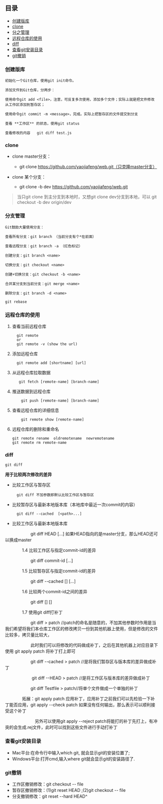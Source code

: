 ## 目录

- [创建版库](#创建版库)
- [clone](#clone)
- [分之管理](#分支管理)
- [远程仓库的使用](#远程仓库的使用)
- [diff](#diff)
- [查看git安装目录](#查看git安装目录)
- [git撤销](#git撤销)

### 创建版库

    初始化一个Git仓库，使用git init命令。
    
    添加文件到Git仓库，分两步：

    使用命令git add <file>，注意，可反复多次使用，添加多个文件；实际上就是把文件修改从工作区添加到暂存区；
    
    使用命令git commit -m <message>，完成。实际上把暂存区的文件提交到分支
    
    查看 **工作区** 的状态，使用git status
    
    查看修改的内容   git diff test.js
    
### clone

- clone master分支：
  - git clone https://github.com/yaojiafeng/web.git（只克隆master分支）

- clone 某个分支：
  - git clone -b  dev  https://github.com/yaojiafeng/web.git

> 当只git clone 到主分支到本地时，又想git clone dev分支到本地，可以 git checkout -b dev origin/dev 

### 分支管理
    Git鼓励大量使用分支：

    查看所有分支：git branch （当前分支有个*在前面）
    
    查看远程分支：git branch -a （红色标记）

    创建分支：git branch <name>

    切换分支：git checkout <name>

    创建+切换分支：git checkout -b <name>

    合并某分支到当前分支：git merge <name>

    删除分支：git branch -d <name>
    
    git rebase
    
 ### 远程仓库的使用
 
 1. 查看当前远程仓库
                    
          git remote 
          or
          git remote -v (show the url)
    
 1. 添加远程仓库

          git remote add [shortname] [url]
           
 1. 从远程仓库拉取数据
    
           git fetch [remote-name] [branch-name]
    
 1. 推送数据到远程仓库
 
            git push [remote-name] [branch-name]
    
 1. 查看远程仓库的详细信息
 
            git remote show [remote-name]
      
 1. 远程仓库的删除和重命名
  
        git remote rename  oldremotename  newremotename
        git remote rm remote-name
 ### diff
 
    git diff

**用于比较两次修改的差异**

- 比较工作区与暂存区

        git diff 不加参数即默认比较工作区与暂存区

- 比较暂存区与最新本地版本库（本地库中最近一次commit的内容）

        git diff --cached  [<path>...] 

- 比较工作区与最新本地版本库

　　　　　　git diff HEAD [<path>...]  如果HEAD指向的是master分支，那么HEAD还可以换成master

　　　　1.4 比较工作区与指定commit-id的差异

　　　　　　git diff commit-id  [<path>...] 

　　　　1.5 比较暂存区与指定commit-id的差异

　　　　　　git diff --cached [<commit-id>] [<path>...] 

　　　　1.6 比较两个commit-id之间的差异

　　　　　　git diff [<commit-id>] [<commit-id>]

　　　　1.7 使用git diff打补丁

　　　　　　git diff > patch //patch的命名是随意的，不加其他参数时作用是当我们希望将我们本仓库工作区的修改拷贝一份到其他机器上使用，但是修改的文件比较多，拷贝量比较大，

　　　　　　此时我们可以将修改的代码做成补丁，之后在其他机器上对应目录下使用 git apply patch 将补丁打上即可

　　　　　　git diff --cached > patch //是将我们暂存区与版本库的差异做成补丁

　　　　　　  git diff --HEAD > patch //是将工作区与版本库的差异做成补丁

　　　　　　git diff Testfile > patch//将单个文件做成一个单独的补丁

　　　　拓展：git apply patch 应用补丁，应用补丁之前我们可以先检验一下补丁能否应用，git apply --check patch 如果没有任何输出，那么表示可以顺利接受这个补丁

　　　　　　　另外可以使用git apply --reject patch将能打的补丁先打上，有冲突的会生成.rej文件，此时可以找到这些文件进行手动打补丁　
       
 ### 查看git安装目录
 - Mac平台:在命令行中输入which git, 就会显示git的安装位置了;
 - Windows平台:打开cmd,输入where git就会显示git的安装路径了.
 
 ### git撤销
 - 工作区撤销修改：git checkout -- file
 - 暂存区撤销修改：(1)git reset HEAD ;(2)git checkout -- file
 - 分支撤销修改：git reset --hard HEAD^
        
